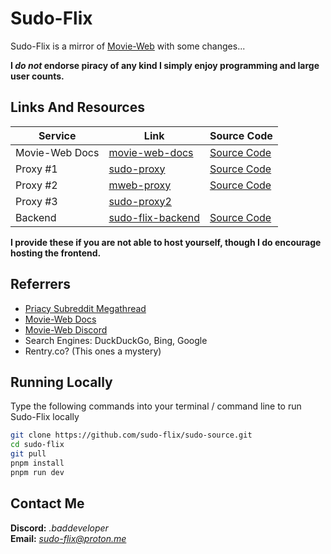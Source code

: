 # Sudo-Flix
Sudo-Flix is a mirror of [Movie-Web](https://github.com/movie-web/movie-web) with some changes...

**I *do not* endorse piracy of any kind I simply enjoy programming and large user counts.**

## Links And Resources
| Service        | Link                                               | Source Code                                          |
|----------------|----------------------------------------------------|------------------------------------------------------|
| Movie-Web Docs | [movie-web-docs](https://movie-web.github.io/)     | [Source Code](https://github.com/movie-web/docs)     |
| Proxy #1       | [sudo-proxy](https://sudo-proxy.netlify.app)       | [Source Code](https://gitlab.com/itzCozi/sudo-proxy) |
| Proxy #2       | [mweb-proxy](https://mweb-proxy.up.railway.app)    | [Source Code](https://gitlab.com/itzCozi/sudo-proxy) |
| Proxy #3       | [sudo-proxy2](sudo-proxy.up.railway.app)
| Backend        | [sudo-flix-backend](https://sudo-flix-backend.lol) | [Source Code](https://github.com/movie-web/backend)  |
**I provide these if you are not able to host yourself, though I do encourage hosting the frontend.**

## Referrers
- [Priacy Subreddit Megathread](https://www.reddit.com/r/Piracy/s/iymSloEpXn)
- [Movie-Web Docs](https://movie-web.github.io/docs/instances)
- [Movie-Web Discord](https://movie-web.github.io/links/discord)
- Search Engines: DuckDuckGo, Bing, Google
- Rentry.co? (This ones a mystery)

## Running Locally
Type the following commands into your terminal / command line to run Sudo-Flix locally
```bash
git clone https://github.com/sudo-flix/sudo-source.git
cd sudo-flix
git pull
pnpm install
pnpm run dev
```

## Contact Me
**Discord:** *.baddeveloper*  
**Email:** *sudo-flix@proton.me*